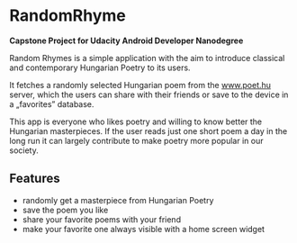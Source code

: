 # RandomRhyme
**Capstone Project for Udacity Android Developer Nanodegree**

Random Rhymes is a simple application with the aim to introduce classical and contemporary Hungarian Poetry to its users.

It fetches a randomly selected Hungarian poem from the www.poet.hu server, which the users can share with their friends or save to the device in a „favorites” database.

This app is everyone who likes poetry and willing to know better the Hungarian masterpieces. If the user reads just one short poem a day in the long run it can largely contribute to make poetry more popular in our society.

## Features


-	randomly get a masterpiece from Hungarian Poetry
-	save the poem you like
-	share your favorite poems with your friend
-	make your favorite one always visible with a home screen widget
